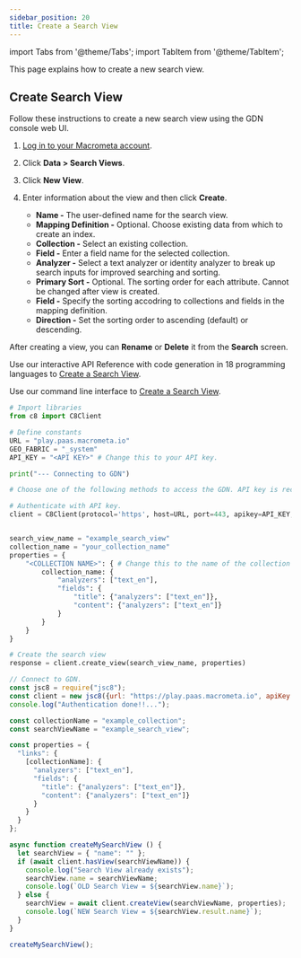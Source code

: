 ```yaml
---
sidebar_position: 20
title: Create a Search View
---
```


import Tabs from '@theme/Tabs';
import TabItem from '@theme/TabItem';

This page explains how to create a new search view.

## Create Search View

<Tabs groupId="operating-systems">
<TabItem value="console" label="Web Console">

Follow these instructions to create a new search view using the GDN console web UI.

1. [Log in to your Macrometa account](https://auth-play.macrometa.io/).
1. Click **Data > Search Views**.
1. Click **New View**.
1. Enter information about the view and then click **Create**.

   - **Name -** The user-defined name for the search view.
   - **Mapping Definition -** Optional. Choose existing data from which to create an index.
    - **Collection -** Select an existing collection.
    - **Field -** Enter a field name for the selected collection.
    - **Analyzer -** Select a text analyzer or identity analyzer to break up search inputs for improved searching and sorting.
   - **Primary Sort -** Optional. The sorting order for each attribute. Cannot be changed after view is created.
    - **Field -** Specify the sorting accodring to collections and fields in the mapping definition.
    - **Direction -** Set the sorting order to ascending (default) or descending.

After creating a view, you can **Rename** or **Delete** it from the **Search** screen.


</TabItem>
<TabItem value="api" label="REST API">

Use our interactive API Reference with code generation in 18 programming languages to [Create a Search View](https://www.macrometa.com/docs/api#/operations/createView).


</TabItem>
<TabItem value="cli" label="CLI">

Use our command line interface to [Create a Search View](../../CLI/search-views-cli.md#gdnsl-view-create).


</TabItem>
<TabItem value="py" label="Python SDK">

```py
# Import libraries
from c8 import C8Client

# Define constants
URL = "play.paas.macrometa.io"
GEO_FABRIC = "_system"
API_KEY = "<API KEY>" # Change this to your API key.

print("--- Connecting to GDN")

# Choose one of the following methods to access the GDN. API key is recommended.

# Authenticate with API key.
client = C8Client(protocol='https', host=URL, port=443, apikey=API_KEY, geofabric=GEO_FABRIC)


search_view_name = "example_search_view"
collection_name = "your_collection_name"
properties = {
    "<COLLECTION NAME>": { # Change this to the name of the collection to use with the search view.
        collection_name: {
            "analyzers": ["text_en"],
            "fields": {
                "title": {"analyzers": ["text_en"]},
                "content": {"analyzers": ["text_en"]}
            }
        }
    }
}

# Create the search view
response = client.create_view(search_view_name, properties)

```

</TabItem>
<TabItem value="js" label="JavaScript SDK">

```js
// Connect to GDN.
const jsc8 = require("jsc8");
const client = new jsc8({url: "https://play.paas.macrometa.io", apiKey: "<API KEY>", fabricName: "_system"});
console.log("Authentication done!!...");

const collectionName = "example_collection";
const searchViewName = "example_search_view";

const properties = {
  "links": {
    [collectionName]: {
      "analyzers": ["text_en"],
      "fields": {
        "title": {"analyzers": ["text_en"]},
        "content": {"analyzers": ["text_en"]}
      }
    }
  }
};

async function createMySearchView () {
  let searchView = { "name": "" };
  if (await client.hasView(searchViewName)) {
    console.log("Search View already exists");
    searchView.name = searchViewName;
    console.log(`OLD Search View = ${searchView.name}`);
  } else {
    searchView = await client.createView(searchViewName, properties);
    console.log(`NEW Search View = ${searchView.result.name}`);
  }
}

createMySearchView();
```

</TabItem>
</Tabs>